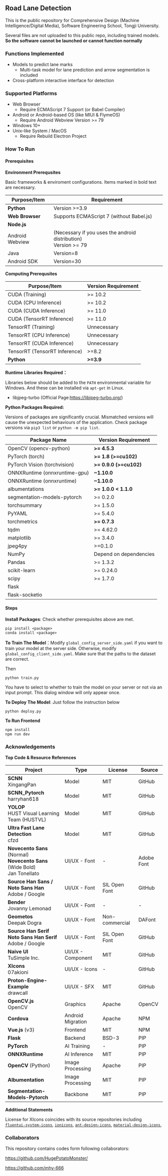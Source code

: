 ## Road Lane Detection
This is the public repository for Comprehensive Design (Machine Intelligence/Digital Media), Software Engineering School, Tongji University.

Several files are not uploaded to this public repo, including trained models. **So the software cannot be launched or cannot function normally**



### Functions Implemented

- Models to predict lane marks
  - Multi-task model for lane prediction and arrow segmentation is included
- Cross-platform interactive interface for detection



### Supported Platforms

- Web Browser
  - Require ECMAScript 7 Support (or Babel Compiler)
- Android or Android-based OS (like MIUI & FlymeOS)
  - Require Android Webview Version >= 79
- Windows 10+
- Unix-like System / MacOS
  - Require Rebuild Electron Project



### How To Run 

#### Prerequisites

**Environment Prerequsites**

Basic frameworks & enviroment configurations. Items marked in bold text are necessary.

| Purpose/Item    | Requirement                                                  |
| --------------- | ------------------------------------------------------------ |
| **Python**      | Version >=3.9                                                |
| **Web Browser** | Supports ECMAScript 7 (without Babel.js)                     |
| **Node.js**     |                                                              |
| Android Webview | (Necessary if you uses the android distribution)<br/>Version >= 79 |
| Java            | Version=8                                                    |
| Android SDK     | Version=30                                                   |



**Computing Prerequsites**

| Purpose/Item                  | Version Requirement |
| ----------------------------- | ------------------- |
| CUDA (Training)               | >= 10.2             |
| CUDA (CPU Inference)          | >= 10.2             |
| CUDA (CUDA Inference)         | >= 11.0             |
| CUDA (TensorRT Inference)     | >= 11.0             |
| TensorRT (Training)           | Unnecessary         |
| TensorRT (CPU Inference)      | Unnecessary         |
| TensorRT (CUDA Inference)     | Unnecessary         |
| TensorRT (TensorRT Inference) | >=8.2               |
| **Python**                    | **>=3.9**           |



**Runtime Libraries Required：**

Libraries below should be added to the `PATH` environmental variable for Windows. And these can be installed via `apt-get` in Linux.

- libjpeg-turbo (Official Page:https://libjpeg-turbo.org/)



**Python Packages Required:**

Versions of packages are significantly crucial. Mismatched versions will cause the unexpected behaviours of the application. Check package versions via `pip3 list` or `python -m pip list`.

| Package Name                  | Version Requirement    |
| ----------------------------- | ---------------------- |
| OpenCV (opencv-python)        | **>=  4.5.3**          |
| PyTorch (torch)               | **>= 1.8 (>=cu102)**   |
| PyTorch Vision (torchvision)  | **>= 0.9.0 (>=cu102)** |
| ONNXRuntime (onnxruntime-gpu) | <b>\~1.10.0</b>        |
| ONNXRuntime (onnxruntime)     | <b>\~1.10.0</b>        |
| albumentations                | **>= 1.0.0 < 1.1.0**   |
| segmentation-models-pytorch   | >= 0.2.0               |
| torchsummary                  | >= 1.5.0               |
| PyYAML                        | >= 5.4.0               |
| torchmetrics                  | **>= 0.7.3**           |
| tqdm                          | >= 4.62.0              |
| matplotlib                    | >= 3.4.0               |
| jpeg4py                       | >=0.1.0                |
| NumPy                         | Depend on dependencies |
| Pandas                        | >= 1.3.2               |
| scikit-learn                  | >= 0.24.0              |
| scipy                         | >= 1.7.0               |
| flask                         |                        |
| flask-socketio                |                        |



#### Steps

**Install Packages**: Check whether prerequisites above are met.

```
pip install <package>
conda install <package>
```

**To Train The Model**：Modify `global_config_server_side.yaml` if you want to train your model at the server side. Otherwise, modify `global_config_client_side.yaml`. Make sure that the paths to the dataset are correct.

Then

```
python train.py
```

You have to select to whether to train the model on your server or not via an input prompt. This dialog window will only appear once.

 **To Deploy The Model**: Just follow the instruction below

```
python deploy.py
```

**To Run Frontend**

```
npm install
npm run dev
```

### 

### Acknowledgements

**Top Code & Resource References**

| Project                                                      | Type              | License        | Source     |
| ------------------------------------------------------------ | ----------------- | -------------- | ---------- |
| **SCNN**<br/>XingangPan                                      | Model             | MIT            | GitHub     |
| **SCNN_Pytorch** <br/>harryhan618                            | Model             | MIT            | GitHub     |
| **YOLOP** <br/>HUST Visual Learning Team (HUSTVL)            | Model             | MIT            | GitHub     |
| **Ultra Fast Lane Detection**<br/>cfzd                       | Model             | MIT            | GitHub     |
| **Novecento Sans** (Normal)<br/>**Novecento Sans** (Wide Bold)<br/>Jan Tonellato | UI/UX - Font      | -              | Adobe Font |
| **Source Han Sans / Noto Sans Han**<br/>Adobe / Google       | UI/UX - Font      | SIL Open Font  | GitHub     |
| **Bender** <br/>Jovanny Lemonad                              | UI/UX - Font      | -              | -          |
| **Geometos** <br/>Deepak Dogra                               | UI/UX - Font      | Non-commercial | DAFont     |
| **Source Han Serif <br/>Noto Sans  Han Serif**<br/>Adobe / Google | UI/UX - Font      | SIL Open Font  | GitHub     |
| **Naive UI**<br/>TuSimple Inc.                               | UI/UX - Component | MIT            | GitHub     |
| **XIcons**<br/>07akioni                                      | UI/UX - Icons     | -              | GitHub     |
| **Proton-Engine-Example**<br/>drawcall                       | UI/UX - SFX       | MIT            | GitHub     |
| **OpenCV.js**<br/>OpenCV                                     | Graphics          | Apache         | OpenCV     |
| **Cordova**                                                  | Android Migration | Apache         | NPM        |
| **Vue.js** (v3)                                              | Frontend          | MIT            | NPM        |
| **Flask**                                                    | Backend           | BSD-3          | PIP        |
| **PyTorch**                                                  | AI Training       | -              | PIP        |
| **ONNXRuntime**                                              | AI Inference      | MIT            | PIP        |
| **OpenCV** (Python)                                          | Image Processing  | Apache         | PIP        |
| **Albumentation**                                            | Image Processing  | MIT            | PIP        |
| **Segmentation-Models-Pytorch**                              | Backbone          | MIT            | PIP        |



**Additional Statements**

License for XIcons coincides with its source repositories including [`fluentui-system-icons`](https://github.com/microsoft/fluentui-system-icons), [`ionicons`](https://github.com/ionic-team/ionicons), [`ant-design-icons`](https://github.com/ant-design/ant-design-icons), [`material-design-icons`](https://github.com/google/material-design-icons),



### Collaborators

This repository contains codes form following collaborators:

https://github.com/HugePotatoMonster/

https://github.com/mhy-666

